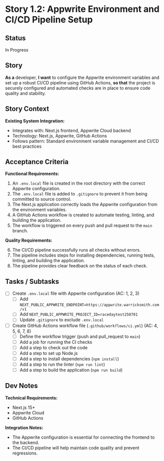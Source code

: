 # Story 1.2: Appwrite Environment and CI/CD Pipeline Setup

## Status

In Progress

## Story

**As a** developer,
**I want** to configure the Appwrite environment variables and set up a robust CI/CD pipeline using GitHub Actions,
**so that** the project is securely configured and automated checks are in place to ensure code quality and stability.

## Story Context

**Existing System Integration:**

- Integrates with: Next.js frontend, Appwrite Cloud backend
- Technology: Next.js, Appwrite, GitHub Actions
- Follows pattern: Standard environment variable management and CI/CD best practices

## Acceptance Criteria

**Functional Requirements:**

1.  An `.env.local` file is created in the root directory with the correct Appwrite configuration.
2.  The `.env.local` file is added to `.gitignore` to prevent it from being committed to source control.
3.  The Next.js application correctly loads the Appwrite configuration from the environment variables.
4.  A GitHub Actions workflow is created to automate testing, linting, and building the application.
5.  The workflow is triggered on every push and pull request to the `main` branch.

**Quality Requirements:**

6.  The CI/CD pipeline successfully runs all checks without errors.
7.  The pipeline includes steps for installing dependencies, running tests, linting, and building the application.
8.  The pipeline provides clear feedback on the status of each check.

## Tasks / Subtasks

- [ ] Create `.env.local` file with Appwrite configuration (AC: 1, 2, 3)
  - [ ] Add `NEXT_PUBLIC_APPWRITE_ENDPOINT=https://appwrite.warricksmith.com/v1`
  - [ ] Add `NEXT_PUBLIC_APPWRITE_PROJECT_ID=racedaytest250701`
  - [ ] Update `.gitignore` to exclude `.env.local`
- [ ] Create GitHub Actions workflow file (`.github/workflows/ci.yml`) (AC: 4, 5, 6, 7, 8)
  - [ ] Define the workflow trigger (push and pull_request to `main`)
  - [ ] Add a job for running the CI checks
  - [ ] Add a step to check out the code
  - [ ] Add a step to set up Node.js
  - [ ] Add a step to install dependencies (`npm install`)
  - [ ] Add a step to run the linter (`npm run lint`)
  - [ ] Add a step to build the application (`npm run build`)

## Dev Notes

**Technical Requirements:**

- Next.js 15+
- Appwrite Cloud
- GitHub Actions

**Integration Notes:**

- The Appwrite configuration is essential for connecting the frontend to the backend.
- The CI/CD pipeline will help maintain code quality and prevent regressions.
